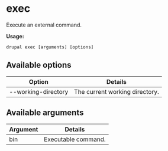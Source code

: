 # exec
Execute an external command.

**Usage:**
```
drupal exec [arguments] [options]
```

## Available options
Option | Details
-------|-------------
--working-directory | The current working directory.

## Available arguments
Argument | Details
---------|-------------
bin | Executable command.

